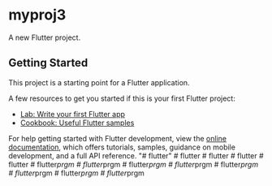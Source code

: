 # myproj3

A new Flutter project.

## Getting Started

This project is a starting point for a Flutter application.

A few resources to get you started if this is your first Flutter project:

- [Lab: Write your first Flutter app](https://docs.flutter.dev/get-started/codelab)
- [Cookbook: Useful Flutter samples](https://docs.flutter.dev/cookbook)

For help getting started with Flutter development, view the
[online documentation](https://docs.flutter.dev/), which offers tutorials,
samples, guidance on mobile development, and a full API reference.
"# flutter" 
#   f l u t t e r  
 #   f l u t t e r  
 #   f l u t t e r  
 #   f l u t t e r  
 #   f l u t t e r _ p r g m  
 #   f l u t t e r _ p r g m  
 #   f l u t t e r _ p r g m  
 #   f l u t t e r _ p r g m  
 #   f l u t t e r _ p r g m  
 #   f l u t t e r _ p r g m  
 #   f l u t t e r _ p r g m  
 #   f l u t t e r _ p r g m  
 